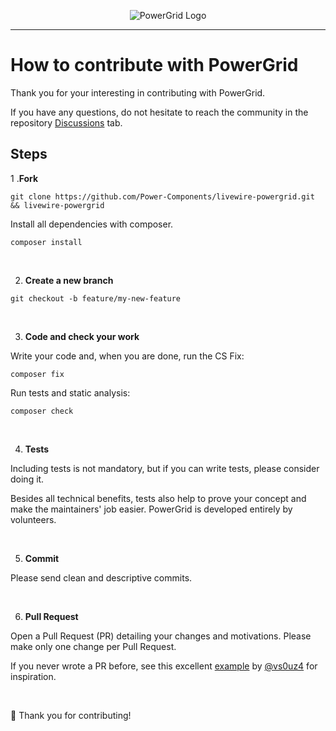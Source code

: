 <div align="center">
	<p><img  src="art/header.jpg" alt="PowerGrid Logo"></p>
</div>

------

# How to contribute with PowerGrid

Thank you for your interesting in contributing with PowerGrid.

If you have any questions, do not hesitate to reach the community in the repository [Discussions](https://github.com/Power-Components/livewire-powergrid/discussions) tab.

## Steps

1 .**Fork**

```shell
git clone https://github.com/Power-Components/livewire-powergrid.git && livewire-powergrid
```

Install all dependencies with composer.

```shell
composer install
```

<br/>

2. **Create a new branch**

```shell
git checkout -b feature/my-new-feature
```

<br/>


3. **Code and check your work**

Write your code and, when you are done, run the CS Fix:

```Shell
composer fix
```

Run tests and static analysis:

```Shell
composer check
```

<br/>


4. **Tests**

Including tests is not mandatory, but if you can write tests, please consider doing it.

Besides all technical benefits, tests also help to prove your concept and make the maintainers' job easier. PowerGrid is developed entirely by volunteers.

<br/>


5. **Commit**

Please send clean and descriptive commits.

<br/>


6. **Pull Request**

Open a Pull Request (PR) detailing your changes and motivations. Please make only one change per Pull Request.

If you never wrote a PR before, see this excellent [example](https://github.com/Power-Components/livewire-powergrid/pull/149) by [@vs0uz4](https://github.com/vs0uz4) for inspiration.

<br/>

 💓  Thank you for contributing!
